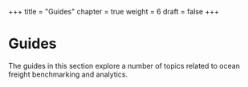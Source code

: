 +++
title = "Guides"
chapter = true
weight = 6
draft = false
+++

# Guides

The guides in this section explore a number of topics related to ocean freight benchmarking and analytics.